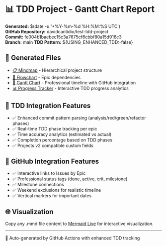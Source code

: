 # 📊 TDD Project - Gantt Chart Report

**Generated:** $(date -u '+%Y-%m-%d %H:%M:%S UTC')  
**GitHub Repository:** davidcantidio/test-tdd-project  
**Commit:** fe004b1baebec15c3a7675cf6cbbf80a15d916c3  
**Branch:** main
**TDD Pattern:** ${USING_ENHANCED_TDD:-false}

## 🎯 Generated Files
- [📋 Mindmap](./mindmap.mmd) - Hierarchical project structure
- [🔄 Flowchart](./flow_dependencies.mmd) - Epic dependencies  
- [📅 Gantt Chart](./gantt_schedule.mmd) - Professional timeline with GitHub integration
- [📊 Progress Tracker](./gantt_progress.html) - Interactive TDD progress analytics

## 🧪 TDD Integration Features
- ✅ Enhanced commit pattern parsing (analysis/red/green/refactor phases)
- ✅ Real-time TDD phase tracking per epic
- ✅ Time accuracy analytics (estimated vs actual)
- ✅ Completion percentage based on TDD phases
- ✅ Projects v2 compatible custom fields

## 🔗 GitHub Integration Features  
- ✅ Interactive links to Issues by Epic
- ✅ Professional status tags (done, active, crit, milestone)
- ✅ Milestone connections
- ✅ Weekend exclusions for realistic timeline
- ✅ Vertical markers for important dates

## 🌐 Visualization
Copy any .mmd file content to [Mermaid Live](https://mermaid.live/) for interactive visualization.

---
🤖 Auto-generated by GitHub Actions with enhanced TDD tracking
